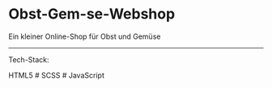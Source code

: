 # Obst-Gem-se-Webshop

Ein kleiner Online-Shop für Obst und Gemüse

---

Tech-Stack:

HTML5 # SCSS # JavaScript
